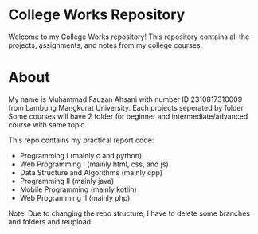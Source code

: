 # College Works Repository

Welcome to my College Works repository! This repository contains all the projects, assignments, and notes from my college courses.

# About

My name is Muhammad Fauzan Ahsani with number ID 2310817310009 from Lambung Mangkurat University. 
Each projects seperated by folder. Some courses will have 2 folder for beginner and intermediate/advanced course with same topic.

This repo contains my practical report code: 
* Programming I (mainly c and python)
* Web Programming I (mainly html, css, and js)
* Data Structure and Algorithms (mainly cpp)
* Programming II (mainly java)
* Mobile Programming (mainly kotlin)
* Web Programming II (mainly php)


Note:
Due to changing the repo structure, I have to delete some branches and folders and reupload 
